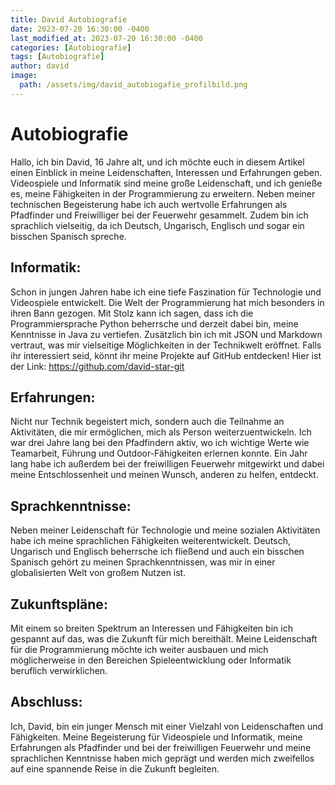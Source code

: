 ```yaml
---
title: David Autobiografie
date: 2023-07-20 16:30:00 -0400
last_modified_at: 2023-07-20 16:30:00 -0400
categories: [Autobiografie]
tags: [Autobiografie]
author: david
image:
  path: /assets/img/david_autobiogafie_profilbild.png
---
```


# Autobiografie
Hallo, ich bin David, 16 Jahre alt, und ich möchte euch in diesem Artikel einen Einblick in meine Leidenschaften, Interessen und Erfahrungen geben. Videospiele und Informatik sind meine große Leidenschaft, und ich genieße es, meine Fähigkeiten in der Programmierung zu erweitern. Neben meiner technischen Begeisterung habe ich auch wertvolle Erfahrungen als Pfadfinder und Freiwilliger bei der Feuerwehr gesammelt. Zudem bin ich sprachlich vielseitig, da ich Deutsch, Ungarisch, Englisch und sogar ein bisschen Spanisch spreche.

## Informatik:
Schon in jungen Jahren habe ich eine tiefe Faszination für Technologie und Videospiele entwickelt. Die Welt der Programmierung hat mich besonders in ihren Bann gezogen. Mit Stolz kann ich sagen, dass ich die Programmiersprache Python beherrsche und derzeit dabei bin, meine Kenntnisse in Java zu vertiefen. Zusätzlich bin ich mit JSON und Markdown vertraut, was mir vielseitige Möglichkeiten in der Technikwelt eröffnet.
Falls ihr interessiert seid, könnt ihr meine Projekte auf GitHub entdecken! Hier ist der Link: <https://github.com/david-star-git>

## Erfahrungen:
Nicht nur Technik begeistert mich, sondern auch die Teilnahme an Aktivitäten, die mir ermöglichen, mich als Person weiterzuentwickeln. Ich war drei Jahre lang bei den Pfadfindern aktiv, wo ich wichtige Werte wie Teamarbeit, Führung und Outdoor-Fähigkeiten erlernen konnte. Ein Jahr lang habe ich außerdem bei der freiwilligen Feuerwehr mitgewirkt und dabei meine Entschlossenheit und meinen Wunsch, anderen zu helfen, entdeckt.

## Sprachkenntnisse:
Neben meiner Leidenschaft für Technologie und meine sozialen Aktivitäten habe ich meine sprachlichen Fähigkeiten weiterentwickelt. Deutsch, Ungarisch und Englisch beherrsche ich fließend und auch ein bisschen Spanisch gehört zu meinen Sprachkenntnissen, was mir in einer globalisierten Welt von großem Nutzen ist.

## Zukunftspläne:
Mit einem so breiten Spektrum an Interessen und Fähigkeiten bin ich gespannt auf das, was die Zukunft für mich bereithält. Meine Leidenschaft für die Programmierung möchte ich weiter ausbauen und mich möglicherweise in den Bereichen Spieleentwicklung oder Informatik beruflich verwirklichen.

## Abschluss:
Ich, David, bin ein junger Mensch mit einer Vielzahl von Leidenschaften und Fähigkeiten. Meine Begeisterung für Videospiele und Informatik, meine Erfahrungen als Pfadfinder und bei der freiwilligen Feuerwehr und meine sprachlichen Kenntnisse haben mich geprägt und werden mich zweifellos auf eine spannende Reise in die Zukunft begleiten.
